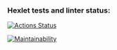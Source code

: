 ### Hexlet tests and linter status:
[![Actions Status](https://github.com/Zent7/python-project-49/actions/workflows/hexlet-check.yml/badge.svg)](https://github.com/Zent7/python-project-49/actions)

[![Maintainability](https://api.codeclimate.com/v1/badges/4af4bb6100ccee2fad91/maintainability)](https://codeclimate.com/github/Zent7/python-project-49/maintainability)